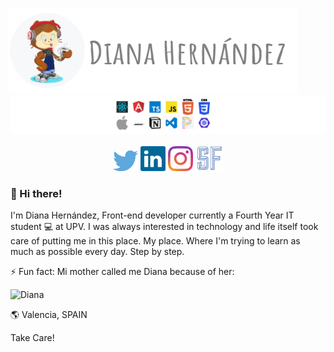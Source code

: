 
<p  align="center">
  <img style="margin-left:-50px;" src="https://github.com/DianaIT/DianaIT/blob/master/img/header.PNG" alt="Heade Pic" />
  <br />
    <img src="https://github.com/DianaIT/DianaIT/blob/master/img/stackDiana.png" />
</p>

<p align="center"><a href="https://twitter.com/dianait_"><img src="https://github.com/DianaIT/DianaIT/blob/master/img/social/twitter.svg" alt="dianait_" width="40"/></a>
<a href="https://www.linkedin.com/in/dianahernandezsoler/"><img src="https://github.com/DianaIT/DianaIT/blob/master/img/social/linkedin.svg" alt="dianahernandezsoler" width="40"/></a>
<a href="https://www.instagram.com/dianait_"><img src="https://github.com/DianaIT/DianaIT/blob/master/img/social/instagram.svg" alt="dianait" width="40"/></a>
<a href="https://dianait.vercel.app"><img src="https://github.com/DianaIT/DianaIT/blob/master/img/social/SFlogo.PNG" alt="series & Front" width="44"/></a>
</p>


### 👋 Hi there! 
I'm Diana Hernández, Front-end developer currently a Fourth Year IT student 💻 at UPV. I was always interested in technology and life itself took care of putting me in this place. My place. Where I'm trying to learn as much as possible every day. Step by step.


⚡ Fun fact: Mi mother called me Diana because of her:

![Diana](https://media.giphy.com/media/CGgUswvhw2DAs/giphy.gif)


:earth_americas: Valencia, SPAIN


Take Care!
  





